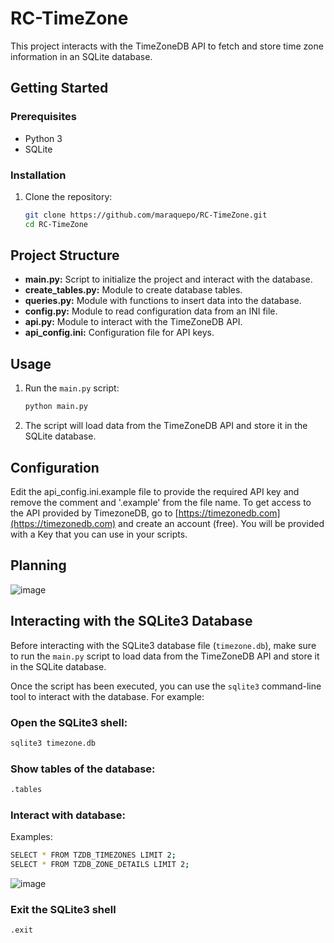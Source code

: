 # RC-TimeZone

This project interacts with the TimeZoneDB API to fetch and store time zone information in an SQLite database.

## Getting Started

### Prerequisites

- Python 3
- SQLite

### Installation

1. Clone the repository:

   ```bash
   git clone https://github.com/maraquepo/RC-TimeZone.git
   cd RC-TimeZone


## Project Structure

- **main.py:** Script to initialize the project and interact with the database.
- **create_tables.py:** Module to create database tables.
- **queries.py:** Module with functions to insert data into the database.
- **config.py:** Module to read configuration data from an INI file.
- **api.py:** Module to interact with the TimeZoneDB API.
- **api_config.ini:** Configuration file for API keys.

## Usage

1. Run the `main.py` script:

   ```bash
   python main.py

2. The script will load data from the TimeZoneDB API and store it in the SQLite database.

## Configuration
Edit the api_config.ini.example file to provide the required API key and remove the comment and '.example' from the file name.
To get access to the API provided by TimezoneDB, go to [https://timezonedb.com](https://timezonedb.com) and create an account (free). You will be provided with a Key that you can use in your scripts.

## Planning
![image](https://github.com/maraquepo/RC-TimeZone/assets/86852189/651e2f4a-c688-4c42-8a6e-0092ff4384a2)

## Interacting with the SQLite3 Database

Before interacting with the SQLite3 database file (`timezone.db`), make sure to run the `main.py` script to load data from the TimeZoneDB API and store it in the SQLite database.

Once the script has been executed, you can use the `sqlite3` command-line tool to interact with the database. For example:

### Open the SQLite3 shell:

```bash
sqlite3 timezone.db
```

### Show tables of the database:

```bash
.tables
```
### Interact with database:

Examples:

```bash
SELECT * FROM TZDB_TIMEZONES LIMIT 2;
SELECT * FROM TZDB_ZONE_DETAILS LIMIT 2;
```

![image](https://github.com/maraquepo/RC-TimeZone/assets/86852189/5ba8680d-85f5-46bd-a116-b83bcfd32971)


### Exit the SQLite3 shell
```bash
.exit



